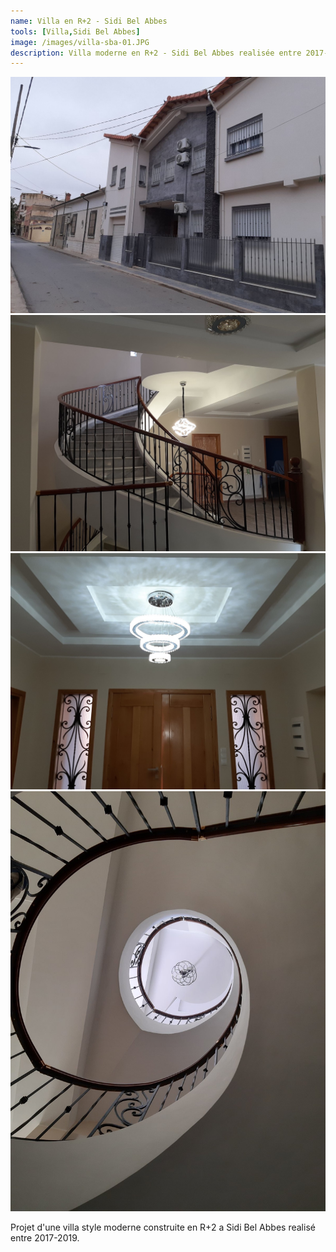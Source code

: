 ```yaml
---
name: Villa en R+2 - Sidi Bel Abbes
tools: [Villa,Sidi Bel Abbes]
image: /images/villa-sba-01.JPG
description: Villa moderne en R+2 - Sidi Bel Abbes realisée entre 2017-2019.
---
```

![](/images/villa-sba-01.JPG)
![](/images/villa-sba-02.JPG)
![](/images/villa-sba-03.JPG)
![](/images/villa-sba-04.JPG)

Projet d'une villa style moderne construite en R+2 a Sidi Bel Abbes realisé entre 2017-2019.
